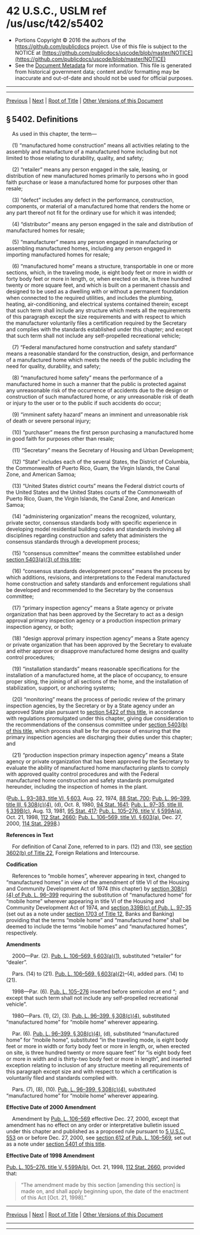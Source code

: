 ---
---

# 42 U.S.C., USLM ref /us/usc/t42/s5402

* Portions Copyright © 2016 the authors of the https://github.com/publicdocs project.
  Use of this file is subject to the NOTICE at [https://github.com/publicdocs/uscode/blob/master/NOTICE](https://github.com/publicdocs/uscode/blob/master/NOTICE)
* See the [Document Metadata](././../../../..//README.md) for more information.
  This file is generated from historical government data; content and/or formatting may be inaccurate and out-of-date and should not be used for official purposes.

----------
----------

[Previous](./../../../..//us/usc/t42/ch70/m__us_usc_t42_s5401.md) | [Next](./../../../..//us/usc/t42/ch70/m__us_usc_t42_s5403.md) | [Root of Title](./../../../../) | [Other Versions of this Document](https://publicdocs.github.io/go/links?ns=uslm&ref=%2Fus%2Fusc%2Ft42%2Fs5402)

## § 5402. Definitions

    As used in this chapter, the term—

    (1) “manufactured home construction” means all activities relating to the assembly and manufacture of a manufactured home including but not limited to those relating to durability, quality, and safety;

    (2) “retailer” means any person engaged in the sale, leasing, or distribution of new manufactured homes primarily to persons who in good faith purchase or lease a manufactured home for purposes other than resale;

    (3) “defect” includes any defect in the performance, construction, components, or material of a manufactured home that renders the home or any part thereof not fit for the ordinary use for which it was intended;

    (4) “distributor” means any person engaged in the sale and distribution of manufactured homes for resale;

    (5) “manufacturer” means any person engaged in manufacturing or assembling manufactured homes, including any person engaged in importing manufactured homes for resale;

    (6) “manufactured home” means a structure, transportable in one or more sections, which, in the traveling mode, is eight body feet or more in width or forty body feet or more in length, or, when erected on site, is three hundred twenty or more square feet, and which is built on a permanent chassis and designed to be used as a dwelling with or without a permanent foundation when connected to the required utilities, and includes the plumbing, heating, air-conditioning, and electrical systems contained therein; except that such term shall include any structure which meets all the requirements of this paragraph except the size requirements and with respect to which the manufacturer voluntarily files a certification required by the Secretary and complies with the standards established under this chapter; and except that such term shall not include any self-propelled recreational vehicle;

    (7) “Federal manufactured home construction and safety standard” means a reasonable standard for the construction, design, and performance of a manufactured home which meets the needs of the public including the need for quality, durability, and safety;

    (8) “manufactured home safety” means the performance of a manufactured home in such a manner that the public is protected against any unreasonable risk of the occurrence of accidents due to the design or construction of such manufactured home, or any unreasonable risk of death or injury to the user or to the public if such accidents do occur;

    (9) “imminent safety hazard” means an imminent and unreasonable risk of death or severe personal injury;

    (10) “purchaser” means the first person purchasing a manufactured home in good faith for purposes other than resale;

    (11) “Secretary” means the Secretary of Housing and Urban Development;

    (12) “State” includes each of the several States, the District of Columbia, the Commonwealth of Puerto Rico, Guam, the Virgin Islands, the Canal Zone, and American Samoa;

    (13) “United States district courts” means the Federal district courts of the United States and the United States courts of the Commonwealth of Puerto Rico, Guam, the Virgin Islands, the Canal Zone, and American Samoa;

    (14) “administering organization” means the recognized, voluntary, private sector, consensus standards body with specific experience in developing model residential building codes and standards involving all disciplines regarding construction and safety that administers the consensus standards through a development process;

    (15) “consensus committee” means the committee established under [section 5403(a)(3) of this title][/us/usc/t42/s5403/a/3];

    (16) “consensus standards development process” means the process by which additions, revisions, and interpretations to the Federal manufactured home construction and safety standards and enforcement regulations shall be developed and recommended to the Secretary by the consensus committee;

    (17) “primary inspection agency” means a State agency or private organization that has been approved by the Secretary to act as a design approval primary inspection agency or a production inspection primary inspection agency, or both;

    (18) “design approval primary inspection agency” means a State agency or private organization that has been approved by the Secretary to evaluate and either approve or disapprove manufactured home designs and quality control procedures;

    (19) “installation standards” means reasonable specifications for the installation of a manufactured home, at the place of occupancy, to ensure proper siting, the joining of all sections of the home, and the installation of stabilization, support, or anchoring systems;

    (20) “monitoring” means the process of periodic review of the primary inspection agencies, by the Secretary or by a State agency under an approved State plan pursuant to [section 5422 of this title][/us/usc/t42/s5422], in accordance with regulations promulgated under this chapter, giving due consideration to the recommendations of the consensus committee under [section 5403(b) of this title][/us/usc/t42/s5403/b], which process shall be for the purpose of ensuring that the primary inspection agencies are discharging their duties under this chapter; and

    (21) “production inspection primary inspection agency” means a State agency or private organization that has been approved by the Secretary to evaluate the ability of manufactured home manufacturing plants to comply with approved quality control procedures and with the Federal manufactured home construction and safety standards promulgated hereunder, including the inspection of homes in the plant.

([Pub. L. 93–383, title VI, § 603][/us/pl/93/383/s603], Aug. 22, 1974, [88 Stat. 700][/us/stat/88/700]; [Pub. L. 96–399, title III, § 308(c)(4)][/us/pl/96/399/s308/c/4], (d), Oct. 8, 1980, [94 Stat. 1641][/us/stat/94/1641]; [Pub. L. 97–35, title III, § 339B(c)][/us/pl/97/35/s339B/c], Aug. 13, 1981, [95 Stat. 417][/us/stat/95/417]; [Pub. L. 105–276, title V, § 599A(a)][/us/pl/105/276/s599A/a], Oct. 21, 1998, [112 Stat. 2660][/us/stat/112/2660]; [Pub. L. 106–569, title VI, § 603(a)][/us/pl/106/569/s603/a], Dec. 27, 2000, [114 Stat. 2998][/us/stat/114/2998].)

 __References in Text__ 

    For definition of Canal Zone, referred to in pars. (12) and (13), see [section 3602(b) of Title 22][/us/usc/t22/s3602/b], Foreign Relations and Intercourse.

 __Codification__ 

    References to “mobile homes”, wherever appearing in text, changed to “manufactured homes” in view of the amendment of title VI of the Housing and Community Development Act of 1974 (this chapter) by [section 308(c)(4) of Pub. L. 96–399][/us/pl/96/399/s308/c/4] requiring the substitution of “manufactured home” for “mobile home” wherever appearing in title VI of the Housing and Community Development Act of 1974, and [section 339B(c) of Pub. L. 97–35][/us/pl/97/35/s339B/c] (set out as a note under [section 1703 of Title 12][/us/usc/t12/s1703], Banks and Banking) providing that the terms “mobile home” and “manufactured home” shall be deemed to include the terms “mobile homes” and “manufactured homes”, respectively.

 __Amendments__ 

    2000—Par. (2). [Pub. L. 106–569, § 603(a)(1)][/us/pl/106/569/s603/a/1], substituted “retailer” for “dealer”.

    Pars. (14) to (21). [Pub. L. 106–569, § 603(a)(2)][/us/pl/106/569/s603/a/2]–(4), added pars. (14) to (21).

    1998—Par. (6). [Pub. L. 105–276][/us/pl/105/276] inserted before semicolon at end “; and except that such term shall not include any self-propelled recreational vehicle”.

    1980—Pars. (1), (2), (3). [Pub. L. 96–399, § 308(c)(4)][/us/pl/96/399/s308/c/4], substituted “manufactured home” for “mobile home” wherever appearing.

    Par. (6). [Pub. L. 96–399, § 308(c)(4)][/us/pl/96/399/s308/c/4], (d), substituted “manufactured home” for “mobile home”, substituted “in the traveling mode, is eight body feet or more in width or forty body feet or more in length, or, when erected on site, is three hundred twenty or more square feet” for “is eight body feet or more in width and is thirty-two body feet or more in length”, and inserted exception relating to inclusion of any structure meeting all requirements of this paragraph except size and with respect to which a certification is voluntarily filed and standards complied with.

    Pars. (7), (8), (10). [Pub. L. 96–399, § 308(c)(4)][/us/pl/96/399/s308/c/4], substituted “manufactured home” for “mobile home” wherever appearing.

 __Effective Date of 2000 Amendment__ 

    Amendment by [Pub. L. 106–569][/us/pl/106/569] effective Dec. 27, 2000, except that amendment has no effect on any order or interpretative bulletin issued under this chapter and published as a proposed rule pursuant to [5 U.S.C. 553][/us/usc/t5/s553] on or before Dec. 27, 2000, see [section 612 of Pub. L. 106–569][/us/pl/106/569/s612], set out as a note under [section 5401 of this title][/us/usc/t42/s5401].

 __Effective Date of 1998 Amendment__ 

[Pub. L. 105–276, title V, § 599A(b)][/us/pl/105/276/s599A/b], Oct. 21, 1998, [112 Stat. 2660][/us/stat/112/2660], provided that: 

> “The amendment made by this section \[amending this section\] is made on, and shall apply beginning upon, the date of the enactment of this Act \[Oct. 21, 1998\].”

----------

[Previous](./../../../..//us/usc/t42/ch70/m__us_usc_t42_s5401.md) | [Next](./../../../..//us/usc/t42/ch70/m__us_usc_t42_s5403.md) | [Root of Title](./../../../../) | [Other Versions of this Document](https://publicdocs.github.io/go/links?ns=uslm&ref=%2Fus%2Fusc%2Ft42%2Fs5402)

----------
----------

[/us/usc/t42/s5403/a/3]: https://publicdocs.github.io/go/links?ns=uslm&ref=%2Fus%2Fusc%2Ft42%2Fs5403%2Fa%2F3
[/us/usc/t42/s5422]: https://publicdocs.github.io/go/links?ns=uslm&ref=%2Fus%2Fusc%2Ft42%2Fs5422
[/us/usc/t42/s5403/b]: https://publicdocs.github.io/go/links?ns=uslm&ref=%2Fus%2Fusc%2Ft42%2Fs5403%2Fb
[/us/pl/93/383/s603]: https://publicdocs.github.io/go/links?ns=uslm&ref=%2Fus%2Fpl%2F93%2F383%2Fs603
[/us/stat/88/700]: https://publicdocs.github.io/go/links?ns=uslm&ref=%2Fus%2Fstat%2F88%2F700
[/us/pl/96/399/s308/c/4]: https://publicdocs.github.io/go/links?ns=uslm&ref=%2Fus%2Fpl%2F96%2F399%2Fs308%2Fc%2F4
[/us/stat/94/1641]: https://publicdocs.github.io/go/links?ns=uslm&ref=%2Fus%2Fstat%2F94%2F1641
[/us/pl/97/35/s339B/c]: https://publicdocs.github.io/go/links?ns=uslm&ref=%2Fus%2Fpl%2F97%2F35%2Fs339B%2Fc
[/us/stat/95/417]: https://publicdocs.github.io/go/links?ns=uslm&ref=%2Fus%2Fstat%2F95%2F417
[/us/pl/105/276/s599A/a]: https://publicdocs.github.io/go/links?ns=uslm&ref=%2Fus%2Fpl%2F105%2F276%2Fs599A%2Fa
[/us/stat/112/2660]: https://publicdocs.github.io/go/links?ns=uslm&ref=%2Fus%2Fstat%2F112%2F2660
[/us/pl/106/569/s603/a]: https://publicdocs.github.io/go/links?ns=uslm&ref=%2Fus%2Fpl%2F106%2F569%2Fs603%2Fa
[/us/stat/114/2998]: https://publicdocs.github.io/go/links?ns=uslm&ref=%2Fus%2Fstat%2F114%2F2998
[/us/usc/t22/s3602/b]: https://publicdocs.github.io/go/links?ns=uslm&ref=%2Fus%2Fusc%2Ft22%2Fs3602%2Fb
[/us/pl/96/399/s308/c/4]: https://publicdocs.github.io/go/links?ns=uslm&ref=%2Fus%2Fpl%2F96%2F399%2Fs308%2Fc%2F4
[/us/pl/97/35/s339B/c]: https://publicdocs.github.io/go/links?ns=uslm&ref=%2Fus%2Fpl%2F97%2F35%2Fs339B%2Fc
[/us/usc/t12/s1703]: https://publicdocs.github.io/go/links?ns=uslm&ref=%2Fus%2Fusc%2Ft12%2Fs1703
[/us/pl/106/569/s603/a/1]: https://publicdocs.github.io/go/links?ns=uslm&ref=%2Fus%2Fpl%2F106%2F569%2Fs603%2Fa%2F1
[/us/pl/106/569/s603/a/2]: https://publicdocs.github.io/go/links?ns=uslm&ref=%2Fus%2Fpl%2F106%2F569%2Fs603%2Fa%2F2
[/us/pl/105/276]: https://publicdocs.github.io/go/links?ns=uslm&ref=%2Fus%2Fpl%2F105%2F276
[/us/pl/96/399/s308/c/4]: https://publicdocs.github.io/go/links?ns=uslm&ref=%2Fus%2Fpl%2F96%2F399%2Fs308%2Fc%2F4
[/us/pl/96/399/s308/c/4]: https://publicdocs.github.io/go/links?ns=uslm&ref=%2Fus%2Fpl%2F96%2F399%2Fs308%2Fc%2F4
[/us/pl/96/399/s308/c/4]: https://publicdocs.github.io/go/links?ns=uslm&ref=%2Fus%2Fpl%2F96%2F399%2Fs308%2Fc%2F4
[/us/pl/106/569]: https://publicdocs.github.io/go/links?ns=uslm&ref=%2Fus%2Fpl%2F106%2F569
[/us/usc/t5/s553]: https://publicdocs.github.io/go/links?ns=uslm&ref=%2Fus%2Fusc%2Ft5%2Fs553
[/us/pl/106/569/s612]: https://publicdocs.github.io/go/links?ns=uslm&ref=%2Fus%2Fpl%2F106%2F569%2Fs612
[/us/usc/t42/s5401]: https://publicdocs.github.io/go/links?ns=uslm&ref=%2Fus%2Fusc%2Ft42%2Fs5401
[/us/pl/105/276/s599A/b]: https://publicdocs.github.io/go/links?ns=uslm&ref=%2Fus%2Fpl%2F105%2F276%2Fs599A%2Fb
[/us/stat/112/2660]: https://publicdocs.github.io/go/links?ns=uslm&ref=%2Fus%2Fstat%2F112%2F2660


